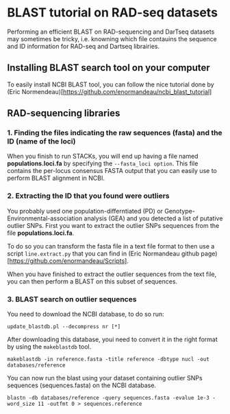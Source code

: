 # BLAST tutorial on RAD-seq datasets

Performing an efficient BLAST on RAD-sequencing and DarTseq datasets may sometimes be tricky, i.e. knowning which file contauins the sequence and ID information for RAD-seq and Dartseq librairies.

## Installing BLAST search tool on your computer

To easily install NCBI BLAST tool, you can follow the nice tutorial done by (Eric Normendeau)[https://github.com/enormandeau/ncbi_blast_tutorial]

## RAD-sequencing libraries

### 1. Finding the files indicating the raw sequences (fasta) and the ID (name of the loci)

When you finish to run STACKs, you will end up having a file named **populations.loci.fa** by specifying the `--fasta_loci option`. 
This file contains the per-locus consensus FASTA output that you can easily use to perform BLAST alignment in NCBI. 

### 2. Extracting the ID that you found were outliers

You probably used one population-differntiated (PD) or Genotype-Environmental-association analysis (GEA) and you detected a list of putative outlier SNPs.
First you want to extract the  outlier SNPs sequences from the file **populations.loci.fa**.

To do so you can transform the fasta file in a text file format to then use a script `line.extract.py` that you can find in (Eric Normandeau github page)[https://github.com/enormandeau/Scripts].

When you have finished to extract the outlier sequences from the text file, you can then perform a BLAST on this subset of sequences.

### 3. BLAST search on outlier sequences

You need to download the NCBI database, to do so run:
```{r, engine = 'bash', eval = FALSE}
update_blastdb.pl --decompress nr [*]
```

After downloading this database, youi need to convert it in the right format by using the ``makeblastdb`` tool.
```{r, engine = 'bash', eval = FALSE}
makeblastdb -in reference.fasta -title reference -dbtype nucl -out databases/reference
```

You can now run the blast using your dataset containing outlier SNPs sequences (sequences.fasta) on the NCBI database.
```{r, engine = 'bash', eval = FALSE}
blastn -db databases/reference -query sequences.fasta -evalue 1e-3 -word_size 11 -outfmt 0 > sequences.reference
```




